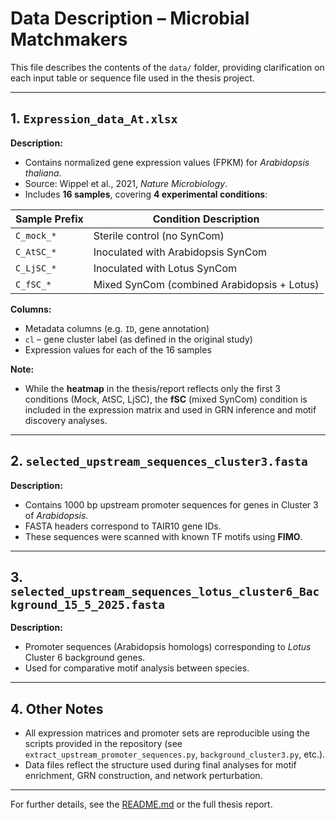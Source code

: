 # Data Description – Microbial Matchmakers

This file describes the contents of the `data/` folder, providing clarification on each input table or sequence file used in the thesis project.

---

## 1. `Expression_data_At.xlsx`

**Description:**

* Contains normalized gene expression values (FPKM) for *Arabidopsis thaliana*.
* Source: Wippel et al., 2021, *Nature Microbiology*.
* Includes **16 samples**, covering **4 experimental conditions**:

| Sample Prefix | Condition Description                       |
| ------------- | ------------------------------------------- |
| `C_mock_*`    | Sterile control (no SynCom)                 |
| `C_AtSC_*`    | Inoculated with Arabidopsis SynCom          |
| `C_LjSC_*`    | Inoculated with Lotus SynCom                |
| `C_fSC_*`     | Mixed SynCom (combined Arabidopsis + Lotus) |

**Columns:**

* Metadata columns (e.g. `ID`, gene annotation)
* `cl` – gene cluster label (as defined in the original study)
* Expression values for each of the 16 samples

**Note:**

* While the **heatmap** in the thesis/report reflects only the first 3 conditions (Mock, AtSC, LjSC), the **fSC** (mixed SynCom) condition is included in the expression matrix and used in GRN inference and motif discovery analyses.

---

## 2. `selected_upstream_sequences_cluster3.fasta`

**Description:**

* Contains 1000 bp upstream promoter sequences for genes in Cluster 3 of *Arabidopsis*.
* FASTA headers correspond to TAIR10 gene IDs.
* These sequences were scanned with known TF motifs using **FIMO**.

---

## 3. `selected_upstream_sequences_lotus_cluster6_Background_15_5_2025.fasta`

**Description:**

* Promoter sequences (Arabidopsis homologs) corresponding to *Lotus* Cluster 6 background genes.
* Used for comparative motif analysis between species.

---

## 4. Other Notes

* All expression matrices and promoter sets are reproducible using the scripts provided in the repository (see `extract_upstream_promoter_sequences.py`, `background_cluster3.py`, etc.).
* Data files reflect the structure used during final analyses for motif enrichment, GRN construction, and network perturbation.

---

For further details, see the [README.md](../README.md) or the full thesis report.
